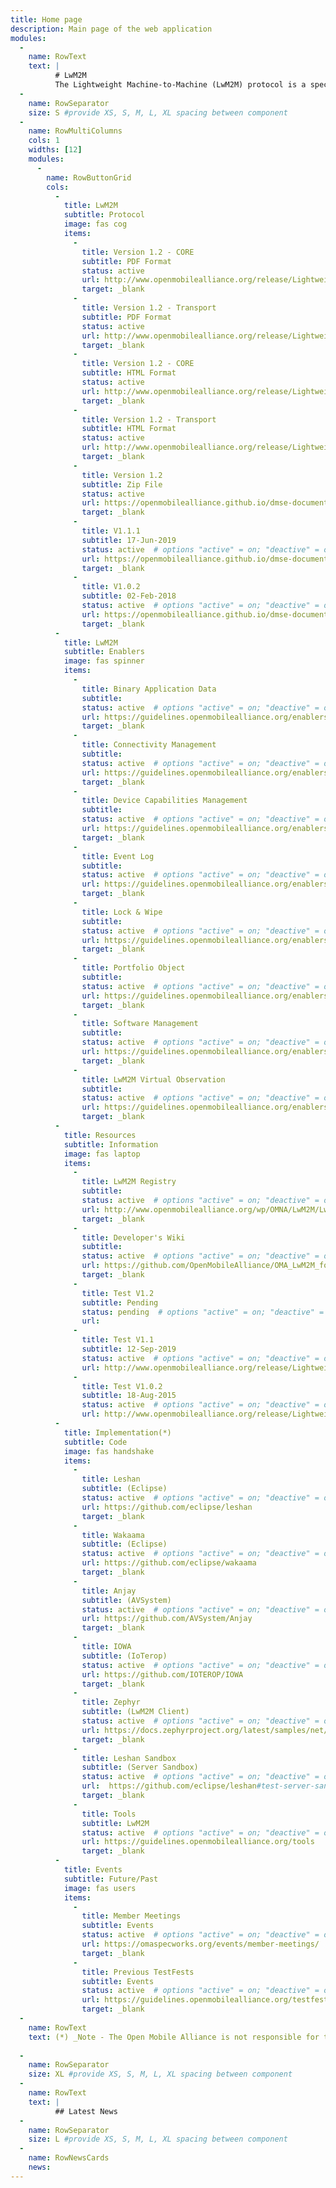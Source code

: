 ```yaml
---
title: Home page
description: Main page of the web application
modules:
  -
    name: RowText
    text: |
          # LwM2M 
          The Lightweight Machine-to-Machine (LwM2M) protocol is a specialized Internet of Things device management protocol, which was initially designed for use with constrained devices and constrained networks in the Internet of Things (IoT). It is, however, also successfully used on high-end IoT devices as well. LwM2M is deployed in a variety of verticals, such as smart energy, building automation, precision farming, logistics, etc. The object and resource model defined for LwM2M allows extensiblity while maintaining interoperability. More than 300 objects and resources have been specified to retrieve sensor data, control actuators, and to manage application data. These objects and resources are free to use and publically available.
  -
    name: RowSeparator
    size: S #provide XS, S, M, L, XL spacing between component
  -
    name: RowMultiColumns
    cols: 1
    widths: [12]
    modules:
      -
        name: RowButtonGrid
        cols:
          -
            title: LwM2M
            subtitle: Protocol
            image: fas cog
            items:
              -
                title: Version 1.2 - CORE
                subtitle: PDF Format
                status: active
                url: http://www.openmobilealliance.org/release/LightweightM2M/V1_2-20201110-A/OMA-TS-LightweightM2M_Core-V1_2-20201110-A.pdf
                target: _blank
              -
                title: Version 1.2 - Transport
                subtitle: PDF Format
                status: active
                url: http://www.openmobilealliance.org/release/LightweightM2M/V1_2-20201110-A/OMA-TS-LightweightM2M_Transport-V1_2-20201110-A.pdf
                target: _blank
              -
                title: Version 1.2 - CORE
                subtitle: HTML Format
                status: active
                url: http://www.openmobilealliance.org/release/LightweightM2M/V1_2-20201110-A/HTML-Version/OMA-TS-LightweightM2M_Core-V1_2-20201110-A.html
                target: _blank
              -
                title: Version 1.2 - Transport
                subtitle: HTML Format
                status: active
                url: http://www.openmobilealliance.org/release/LightweightM2M/V1_2-20201110-A/HTML-Version/OMA-TS-LightweightM2M_Transport-V1_2-20201110-A.html
                target: _blank
              -
                title: Version 1.2
                subtitle: Zip File
                status: active
                url: https://openmobilealliance.github.io/dmse-documentation/#v12-functionality
                target: _blank
              -
                title: V1.1.1
                subtitle: 17-Jun-2019
                status: active  # options "active" = on; "deactive" = off; "pending" = in transition; "highlight" = extra visible
                url: https://openmobilealliance.github.io/dmse-documentation/#v11-functionality
                target: _blank
              - 
                title: V1.0.2
                subtitle: 02-Feb-2018
                status: active  # options "active" = on; "deactive" = off; "pending" = in transition; "highlight" = extra visible
                url: https://openmobilealliance.github.io/dmse-documentation/#v10-functionality
                target: _blank
          -
            title: LwM2M
            subtitle: Enablers
            image: fas spinner
            items:
              - 
                title: Binary Application Data
                subtitle:
                status: active  # options "active" = on; "deactive" = off; "pending" = in transition; "highlight" = extra visible
                url: https://guidelines.openmobilealliance.org/enablers#lwm2m-binary-application-data-container
                target: _blank
              - 
                title: Connectivity Management
                subtitle:
                status: active  # options "active" = on; "deactive" = off; "pending" = in transition; "highlight" = extra visible
                url: https://guidelines.openmobilealliance.org/enablers/#lwm2m-connectivity-management
                target: _blank
              - 
                title: Device Capabilities Management
                subtitle:
                status: active  # options "active" = on; "deactive" = off; "pending" = in transition; "highlight" = extra visible
                url: https://guidelines.openmobilealliance.org/enablers#lwm2m-device-capabilities-management
                target: _blank
              - 
                title: Event Log
                subtitle:
                status: active  # options "active" = on; "deactive" = off; "pending" = in transition; "highlight" = extra visible
                url: https://guidelines.openmobilealliance.org/enablers#lwm2m-event-log
                target: _blank
              - 
                title: Lock & Wipe
                subtitle:
                status: active  # options "active" = on; "deactive" = off; "pending" = in transition; "highlight" = extra visible
                url: https://guidelines.openmobilealliance.org/enablers#lwm2m-lock--wipe
                target: _blank
              - 
                title: Portfolio Object
                subtitle:
                status: active  # options "active" = on; "deactive" = off; "pending" = in transition; "highlight" = extra visible
                url: https://guidelines.openmobilealliance.org/enablers#lwm2m-portfolio-object
                target: _blank
              - 
                title: Software Management
                subtitle:
                status: active  # options "active" = on; "deactive" = off; "pending" = in transition; "highlight" = extra visible
                url: https://guidelines.openmobilealliance.org/enablers/#lwm2m-software-management
                target: _blank
              - 
                title: LwM2M Virtual Observation
                subtitle:
                status: active  # options "active" = on; "deactive" = off; "pending" = in transition; "highlight" = extra visible
                url: https://guidelines.openmobilealliance.org/enablers/#lwm2m-virtual-observation
                target: _blank
          -
            title: Resources
            subtitle: Information
            image: fas laptop
            items:
              - 
                title: LwM2M Registry
                subtitle:
                status: active  # options "active" = on; "deactive" = off; "pending" = in transition; "highlight" = extra visible
                url: http://www.openmobilealliance.org/wp/OMNA/LwM2M/LwM2MRegistry.html
                target: _blank
              - 
                title: Developer's Wiki
                subtitle:
                status: active  # options "active" = on; "deactive" = off; "pending" = in transition; "highlight" = extra visible
                url: https://github.com/OpenMobileAlliance/OMA_LwM2M_for_Developers/wiki
                target: _blank
              -
                title: Test V1.2
                subtitle: Pending
                status: pending  # options "active" = on; "deactive" = off; "pending" = in transition; "highlight" = extra visible
                url:
              - 
                title: Test V1.1
                subtitle: 12-Sep-2019
                status: active  # options "active" = on; "deactive" = off; "pending" = in transition; "highlight" = extra visible
                url: http://www.openmobilealliance.org/release/LightweightM2M/ETS/OMA-ETS-LightweightM2M-V1_1-20190912-D.pdf
              - 
                title: Test V1.0.2
                subtitle: 18-Aug-2015
                status: active  # options "active" = on; "deactive" = off; "pending" = in transition; "highlight" = extra visible
                url: http://www.openmobilealliance.org/release/LightweightM2M/ETS/OMA-ETS-LightweightM2M-V1_0_2-20180815-A.zip
          -
            title: Implementation(*)
            subtitle: Code
            image: fas handshake
            items:
              - 
                title: Leshan
                subtitle: (Eclipse)
                status: active  # options "active" = on; "deactive" = off; "pending" = in transition; "highlight" = extra visible
                url: https://github.com/eclipse/leshan
                target: _blank
              - 
                title: Wakaama
                subtitle: (Eclipse)
                status: active  # options "active" = on; "deactive" = off; "pending" = in transition; "highlight" = extra visible
                url: https://github.com/eclipse/wakaama
                target: _blank
              - 
                title: Anjay
                subtitle: (AVSystem)
                status: active  # options "active" = on; "deactive" = off; "pending" = in transition; "highlight" = extra visible
                url: https://github.com/AVSystem/Anjay
                target: _blank
              -
                title: IOWA
                subtitle: (IoTerop)
                status: active  # options "active" = on; "deactive" = off; "pending" = in transition; "highlight" = extra visible
                url: https://github.com/IOTEROP/IOWA
                target: _blank
              -
                title: Zephyr
                subtitle: (LwM2M Client)
                status: active  # options "active" = on; "deactive" = off; "pending" = in transition; "highlight" = extra visible
                url: https://docs.zephyrproject.org/latest/samples/net/lwm2m_client/README.html
                target: _blank
              -
                title: Leshan Sandbox
                subtitle: (Server Sandbox)
                status: active  # options "active" = on; "deactive" = off; "pending" = in transition; "highlight" = extra visible
                url:  https://github.com/eclipse/leshan#test-server-sandbox
                target: _blank
              - 
                title: Tools
                subtitle: LwM2M
                status: active  # options "active" = on; "deactive" = off; "pending" = in transition; "highlight" = extra visible
                url: https://guidelines.openmobilealliance.org/tools
                target: _blank
          -
            title: Events
            subtitle: Future/Past
            image: fas users
            items:
              - 
                title: Member Meetings
                subtitle: Events
                status: active  # options "active" = on; "deactive" = off; "pending" = in transition; "highlight" = extra visible
                url: https://omaspecworks.org/events/member-meetings/
                target: _blank
              - 
                title: Previous TestFests
                subtitle: Events
                status: active  # options "active" = on; "deactive" = off; "pending" = in transition; "highlight" = extra visible
                url: https://guidelines.openmobilealliance.org/testfests
                target: _blank
  -
    name: RowText
    text: (*) _Note - The Open Mobile Alliance is not responsible for the content of any particular implementation and does not endorse any particular implementation._
 
  -
    name: RowSeparator
    size: XL #provide XS, S, M, L, XL spacing between component
  - 
    name: RowText
    text: |
          ## Latest News
  -
    name: RowSeparator
    size: L #provide XS, S, M, L, XL spacing between component
  -
    name: RowNewsCards
    news: 
---
```


